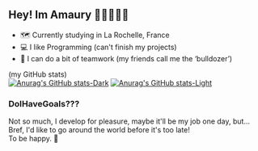 ## Hey! Im Amaury 👋🏻👨🏻‍🎓
- 🗺️ Currently studying in La Rochelle, France
- 💻 I like Programming (can't finish my projects)
- 🔨 I can do a bit of teamwork (my friends call me the ‘bulldozer’)

(my GitHub stats)\
[![Anurag's GitHub stats-Dark](https://github-readme-stats.vercel.app/api/top-langs/?username=AmauRizz&layout=compact&theme=dark#gh-dark-mode-only)](https://github.com/anuraghazra/github-readme-stats#gh-dark-mode-only)
[![Anurag's GitHub stats-Light](https://github-readme-stats.vercel.app/api/top-langs/?username=AmauRizz&layout=compact&theme=default#gh-light-mode-only)](https://github.com/anuraghazra/github-readme-stats#gh-light-mode-only)

### DoIHaveGoals???
Not so much, I develop for pleasure, maybe it'll be my job one day, but... Bref, I'd like to go around the world before it's too late!\
To be happy. 💙
